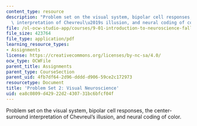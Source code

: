 ```yaml
---
content_type: resource
description: "Problem set on the visual system, bipolar cell responses, the center-surround\
  \ interpretation of Chevreul\u2019s illusion, and neural coding of color."
file: /ol-ocw-studio-app/courses/9-01-introduction-to-neuroscience-fall-2007/ea8c0809d42922d2430731bc6bfcf04f_pset2.pdf
file_size: 423764
file_type: application/pdf
learning_resource_types:
- Assignments
license: https://creativecommons.org/licenses/by-nc-sa/4.0/
ocw_type: OCWFile
parent_title: Assignments
parent_type: CourseSection
parent_uid: 4fb7df64-2d96-dddd-d906-59ce2c172973
resourcetype: Document
title: 'Problem Set 2: Visual Neuroscience'
uid: ea8c0809-d429-22d2-4307-31bc6bfcf04f
---
```

Problem set on the visual system, bipolar cell responses, the center-surround interpretation of Chevreul’s illusion, and neural coding of color.